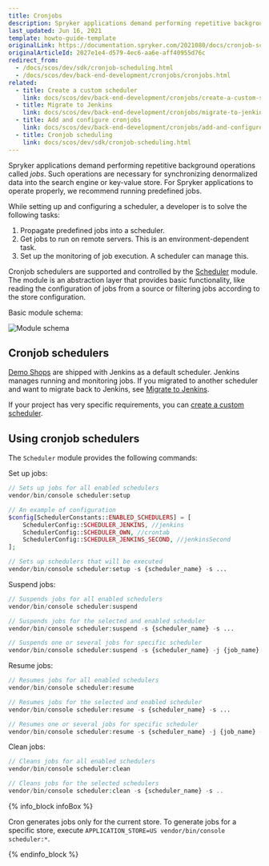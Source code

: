 ```yaml
---
title: Cronjobs
description: Spryker applications demand performing repetitive background operation—jobs. Such operations are necessary for synchronizing denormalized data into the search engine or key-value store.
last_updated: Jun 16, 2021
template: howto-guide-template
originalLink: https://documentation.spryker.com/2021080/docs/cronjob-scheduling-guide
originalArticleId: 2027e1e4-d579-4ec6-aa6e-aff40955d76c
redirect_from:
  - /docs/scos/dev/sdk/cronjob-scheduling.html
  - /docs/scos/dev/back-end-development/cronjobs/cronjobs.html
related:
  - title: Create a custom scheduler
    link: docs/scos/dev/back-end-development/cronjobs/create-a-custom-scheduler.html
  - title: Migrate to Jenkins
    link: docs/scos/dev/back-end-development/cronjobs/migrate-to-jenkins.html
  - title: Add and configure cronjobs
    link: docs/scos/dev/back-end-development/cronjobs/add-and-configure-cronjobs.html
  - title: Cronjob scheduling
    link: docs/scos/dev/sdk/cronjob-scheduling.html
---
```


Spryker applications demand performing repetitive background operations called _jobs_. Such operations are necessary for synchronizing denormalized data into the search engine or key-value store. For Spryker applications to operate properly, we recommend running predefined jobs.

While setting up and configuring a scheduler, a developer is to solve the following tasks:

1. Propagate predefined jobs into a scheduler.
2. Get jobs to run on remote servers. This is an environment-dependent task.
3. Set up the monitoring of job execution. A scheduler can manage this.

Cronjob schedulers are supported and controlled by the [Scheduler](https://github.com/spryker/scheduler) module. The module is an abstraction layer that provides basic functionality, like reading the configuration of jobs from a source or filtering jobs according to the store configuration.

Basic module schema:

![Module schema](https://spryker.s3.eu-central-1.amazonaws.com/docs/Tutorials/HowTos/HowTo+Set+up+Schedulers+for+Different+Environments/scheduler-module.png)

## Cronjob schedulers

[Demo Shops](/docs/scos/user/intro-to-spryker/intro-to-spryker.html#demo-shops) are shipped with Jenkins as a default scheduler. Jenkins manages running and monitoring jobs. If you migrated to another scheduler and want to migrate back to Jenkins, see [Migrate to Jenkins](/docs/dg/dev/backend-development/cronjobs/migrate-to-jenkins.html).

If your project has very specific requirements, you can [create a custom scheduler](/docs/dg/dev/backend-development/cronjobs/create-a-custom-scheduler.html).


## Using cronjob schedulers

The `Scheduler` module provides the following commands:


Set up jobs:

```php
// Sets up jobs for all enabled schedulers
vendor/bin/console scheduler:setup

// An example of configuration
$config[SchedulerConstants::ENABLED_SCHEDULERS] = [
    SchedulerConfig::SCHEDULER_JENKINS, //jenkins
    SchedulerConfig::SCHEDULER_OWN, //crontab
	SchedulerConfig::SCHEDULER_JENKINS_SECOND, //jenkinsSecond
];

// Sets up schedulers that will be executed
vendor/bin/console scheduler:setup -s {scheduler_name} -s ...
```
Suspend jobs:

```php
// Suspends jobs for all enabled schedulers
vendor/bin/console scheduler:suspend

// Suspends jobs for the selected and enabled scheduler
vendor/bin/console scheduler:suspend -s {scheduler_name} -s ...

// Suspends one or several jobs for specific scheduler
vendor/bin/console scheduler:suspend -s {scheduler_name} -j {job_name}
```
Resume jobs:

```php
// Resumes jobs for all enabled schedulers
vendor/bin/console scheduler:resume

// Resumes jobs for the selected and enabled scheduler
vendor/bin/console scheduler:resume -s {scheduler_name} -s ...

// Resumes one or several jobs for specific scheduler
vendor/bin/console scheduler:resume -s {scheduler_name} -j {job_name} -j ...
```
Clean jobs:

```php
// Cleans jobs for all enabled schedulers
vendor/bin/console scheduler:clean

// Cleans jobs for the selected schedulers
vendor/bin/console scheduler:clean -s {scheduler_name} -s ..
```

{% info_block infoBox %}

Cron generates jobs only for the current store. To generate jobs for a specific store, execute `APPLICATION_STORE=US vendor/bin/console scheduler:*`.

{% endinfo_block %}
